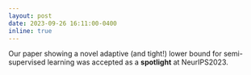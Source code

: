 ```yaml
---
layout: post
date: 2023-09-26 16:11:00-0400
inline: true
---
```


Our paper showing a novel adaptive (and tight!) lower bound for semi-supervised learning was accepted as a **spotlight** at NeurIPS2023.

